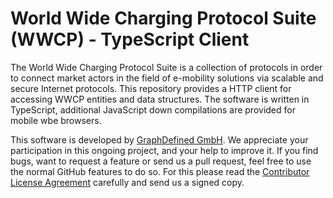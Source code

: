 # World Wide Charging Protocol Suite (WWCP) - TypeScript Client

The World Wide Charging Protocol Suite is a collection of protocols in order to
connect market actors in the field of e-mobility solutions via scalable and secure
Internet protocols. This repository provides a HTTP client for accessing WWCP entities
and data structures. The software is written in TypeScript, additional JavaScript
down compilations are provided for mobile wbe browsers.

This software is developed by [GraphDefined GmbH](http://www.graphdefined.com).
We appreciate your participation in this ongoing project, and your help to improve it.
If you find bugs, want to request a feature or send us a pull request, feel free to
use the normal GitHub features to do so. For this please read the
[Contributor License Agreement](Contributor%20License%20Agreement.txt)
carefully and send us a signed copy.

